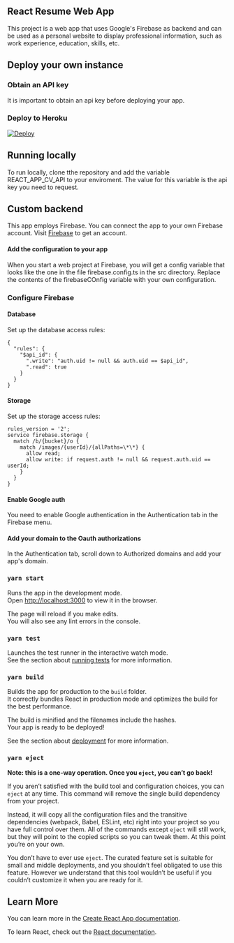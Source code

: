 ## React Resume Web App

This project is a web app that uses Google's Firebase as backend and can be used as a personal website to display professional information, such as work experience, education, skills, etc.

## Deploy your own instance

### Obtain an API key

It is important to obtain an api key before deploying your app.

### Deploy to Heroku

[![Deploy](https://www.herokucdn.com/deploy/button.svg)](https://heroku.com/deploy)

## Running locally

To run locally, clone tthe repository and add the variable REACT_APP_CV_API to your enviroment.
The value for this variable is the api key you need to request.

## Custom backend

This app employs Firebase. You can connect the app to your own Firebase account.
Visit [Firebase](https://firebase.google.com/) to get an account.

#### Add the configuration to your app

When you start a web project at Firebase, you will get a config variable that looks like the one in the file firebase.config.ts in the src directory.
Replace the contents of the firebaseCOnfig variable with your own configuration.

### Configure Firebase

#### Database

Set up the database access rules:

```
{
  "rules": {
    "$api_id": {
      ".write": "auth.uid != null && auth.uid == $api_id",
      ".read": true
    }
  }
}
```

#### Storage

Set up the storage access rules:

```
rules_version = '2';
service firebase.storage {
  match /b/{bucket}/o {
    match /images/{userId}/{allPaths=\*\*} {
      allow read;
      allow write: if request.auth != null && request.auth.uid == userId;
    }
  }
}
```

#### Enable Google auth

You need to enable Google authentication in the Authentication tab in the Firebase menu.

#### Add your domain to the Oauth authorizations

In the Authentication tab, scroll down to Authorized domains and add your app's domain.

### `yarn start`

Runs the app in the development mode.<br />
Open [http://localhost:3000](http://localhost:3000) to view it in the browser.

The page will reload if you make edits.<br />
You will also see any lint errors in the console.

### `yarn test`

Launches the test runner in the interactive watch mode.<br />
See the section about [running tests](https://facebook.github.io/create-react-app/docs/running-tests) for more information.

### `yarn build`

Builds the app for production to the `build` folder.<br />
It correctly bundles React in production mode and optimizes the build for the best performance.

The build is minified and the filenames include the hashes.<br />
Your app is ready to be deployed!

See the section about [deployment](https://facebook.github.io/create-react-app/docs/deployment) for more information.

### `yarn eject`

**Note: this is a one-way operation. Once you `eject`, you can’t go back!**

If you aren’t satisfied with the build tool and configuration choices, you can `eject` at any time. This command will remove the single build dependency from your project.

Instead, it will copy all the configuration files and the transitive dependencies (webpack, Babel, ESLint, etc) right into your project so you have full control over them. All of the commands except `eject` will still work, but they will point to the copied scripts so you can tweak them. At this point you’re on your own.

You don’t have to ever use `eject`. The curated feature set is suitable for small and middle deployments, and you shouldn’t feel obligated to use this feature. However we understand that this tool wouldn’t be useful if you couldn’t customize it when you are ready for it.

## Learn More

You can learn more in the [Create React App documentation](https://facebook.github.io/create-react-app/docs/getting-started).

To learn React, check out the [React documentation](https://reactjs.org/).

```

```

```

```
